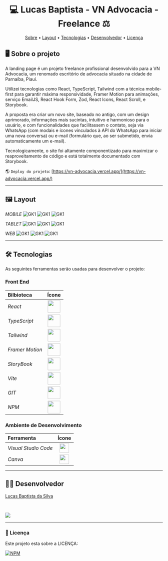 <h1 align="center"> 💻 Lucas Baptista - VN Advocacia - Freelance ⚖️</h1>

<p align="center">
 <a href="#-sobre-o-projeto">Sobre</a> •
 <a href="#-layout">Layout</a> • 
 <a href="#-tecnologias">Tecnologias</a> • 
 <a href="#-autor">Desenvolvedor</a> • 
 <a href="#user-content--licença">Licença</a>
</p>

## 🖥️ Sobre o projeto

A landing page é um projeto freelance profissional desenvolvido para a VN Advocacia, um renomado escritório de advocacia situado na cidade de Parnaíba, Piauí.

Utilizei tecnologias como React, TypeScript, Tailwind com a técnica mobile-first para garantir máxima responsividade, Framer Motion para animações, serviço EmailJS, React Hook Form, Zod, React Icons, React Scroll, e Storybook.

A proposta era criar um novo site, baseado no antigo, com um design aprimorado, informações mais sucintas, intuitivo e harmonioso para o usuário, e com funcionalidades que facilitassem o contato, seja via WhatsApp (com modais e ícones vinculados à API do WhatsApp para iniciar uma nova conversa) ou e-mail (formulário que, ao ser submetido, envia automaticamente um e-mail).

Tecnologicamente, o site foi altamente componentizado para maximizar o reaproveitamento de código e está totalmente documentado com Storybook.


🌎 `Deploy do projeto`: [https://vn-advocacia.vercel.app/](https://vn-advocacia.vercel.app/)

---

## 🖼️ Layout

_MOBILE_
![GK1](https://github.com/luscabap/VN-Advocacia/blob/main/public/mobile_01.png)
![GK1](https://github.com/luscabap/VN-Advocacia/blob/main/public/mobile_02.png)
![GK1](https://github.com/luscabap/VN-Advocacia/blob/main/public/mobile_03.png)

_TABLET_
![GK1](https://github.com/luscabap/VN-Advocacia/blob/main/public/tablet_01.png)
![GK1](https://github.com/luscabap/VN-Advocacia/blob/main/public/tablet_02.png)
![GK1](https://github.com/luscabap/VN-Advocacia/blob/main/public/tablet_03.png)

_WEB_
![GK1](https://github.com/luscabap/VN-Advocacia/blob/main/public/web_01.png)
![GK1](https://github.com/luscabap/VN-Advocacia/blob/main/public/web_02.png)
![GK1](https://github.com/luscabap/VN-Advocacia/blob/main/public/web_03.png)





---

## 🛠 Tecnologias 

As seguintes ferramentas serão usadas para desenvolver o projeto:

### Front End
Bilbioteca | Ícone
:--------- | :---:
*React* | <img align="center" height="40" width="40" src="https://cdn.jsdelivr.net/gh/devicons/devicon@latest/icons/react/react-original.svg"/>
*TypeScript* | <img align="center" height="40" width="40" src="https://cdn.jsdelivr.net/gh/devicons/devicon@latest/icons/typescript/typescript-original.svg"/>
*Tailwind* | <img align="center" height="40" width="40" src="https://cdn.jsdelivr.net/gh/devicons/devicon@latest/icons/tailwindcss/tailwindcss-original.svg"/>
*Framer Motion* | <img align="center" height="40" width="40" src="https://cdn.jsdelivr.net/gh/devicons/devicon@latest/icons/framermotion/framermotion-original.svg"/>
*StoryBook* | <img align="center" height="40" width="40" src="https://cdn.jsdelivr.net/gh/devicons/devicon@latest/icons/storybook/storybook-original.svg"/>
*Vite* | <img align="center" height="40" width="40" src="https://cdn.jsdelivr.net/gh/devicons/devicon@latest/icons/vitejs/vitejs-original.svg"/>
*GIT* | <img align="center" height="40" width="40" src="https://cdn.jsdelivr.net/gh/devicons/devicon@latest/icons/git/git-original.svg" />
*NPM* | <img align="center" height="40" width="40" src="https://cdn.jsdelivr.net/gh/devicons/devicon@latest/icons/npm/npm-original-wordmark.svg"/>
          
### Ambiente de Desenvolvimento
Ferramenta | Ícone
:--------- | :---:
*Visual Studio Code* | <img align="center" height="30" width="30" src="https://cdn.jsdelivr.net/gh/devicons/devicon/icons/vscode/vscode-original-wordmark.svg"/>
*Canva* | <img align="center" height="30" width="30" src="https://cdn.jsdelivr.net/gh/devicons/devicon@latest/icons/canva/canva-original.svg"/>

---

## 👨‍🎓 Desenvolvedor

<a href="https://www.linkedin.com/in/lucas-baptista-da-silva-133779233/">Lucas Baptista da Silva</a>

<br/>

<a href = "mailto:lucasbaptistasilva.dev@gmail.com"><img src="https://img.shields.io/badge/-Gmail-%23333?style=for-the-badge&logo=gmail&logoColor=white"  target="_blank"></a>

---

### 📝 Licença

Este projeto esta sobre a LICENÇA:

[![NPM](https://img.shields.io/npm/l/react)](https://github.com/luscabap/lusca-projeto_organo/blob/master/LICENSE)
